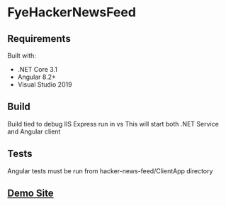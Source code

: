 # FyeHackerNewsFeed

## Requirements
Built with:
* .NET Core 3.1
* Angular 8.2+
* Visual Studio 2019

## Build
Build tied to debug IIS Express run in vs
This will start both .NET Service and Angular client

## Tests
Angular tests must be run from hacker-news-feed/ClientApp directory

## [Demo Site](https://hacker-news-feed.azurewebsites.net/)
